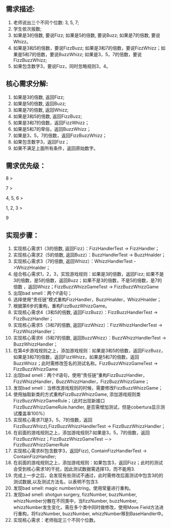 ## 需求描述:
1. 老师说出三个不同个位数: 3, 5, 7;
2. 学生依次报数;
3. 如果是3的倍数, 要说Fizz; 如果是5的倍数, 要说Buzz; 如果是7的倍数, 要说Whizz。
4. 如果是3和5的倍数，要说FizzBuzz; 如果是3和7的倍数，要说FizzWhizz；如果是5和7的倍数，要说BuzzWhizz; 如果是3，5，7的倍数，要说FizzBuzzWhizz;
5. 如果包含数字3，要说Fizz，同时忽略规则3，4。


## 核心需求分解:
1. 如果是3的倍数, 返回Fizz;
2. 如果是5的倍数, 返回Buzz;
3. 如果是7的倍数, 返回Whizz;
4. 如果是3和5的倍数, 返回FizzBuzz;
5. 如果是3和7的倍数，返回FizzWhizz；
6. 如果是5和7的卑俗，返回BuzzWhizz；
7. 如果是3，5，7的倍数，返回FizzBuzzWhizz；
8. 如果包含数字3，返回Fizz；
9. 如果不满足上面所有条件，返回原始数字。

## 需求优先级：
8 > 

7 > 

4, 5, 6 >

1, 2, 3 >

9

## 实现步骤：

1. 实现核心需求1（3的倍数, 返回Fizz）：FizzHandlerTest -> FizzHandler；
2. 实现核心需求2（5的倍数, 返回Buzz）：BuzzHandlerTest -> BuzzHnalder；
3. 实现核心需求3（7的倍数, 返回Whizz）：WhizzHandlerTest ->WhizzHnalder；
4. 组合核心需求1，2，3，实现游戏规则：如果是3的倍数，返回Fizz; 如果不是3的倍数，是5的倍数，返回Buzz；如果不是3的倍数，不是5的倍数，是7的倍数 ，返回Whizz；FizzBuzzWhizzGameTest -> FizzBuzzWhizzGame
5. 出现bad smell：两个if语句；
6. 选择使用“责任链”模式重构FizzHandler，BuzzHnalder，WhizzHnalder；
7. 根据第6步的重构，重构FizzBuzzWhizzGame。
8. 实现核心需求4（3和5的倍数, 返回FizzBuzz）：FizzBuzzHandlerTest -> FizzBuzzHandler；
9. 实现核心需求5（3和7的倍数, 返回FizzWhizz）：FizzWhizzHandlerTest -> FizzWhizzHandler；
10. 实现核心需求6（5和7的倍数, 返回BuzzWhizz）：BuzzWhizzHandlerTest -> BuzzWhizzHandler；
11. 在第4步游戏规则之上，添加游戏规则：如果是3和5的倍数，返回FizzBuzz，如果是3和7的倍数，返回FizzWhizz，如果是5和7的倍数，返回BuzzWhizz；此时需修改签名的测试名称。FizzBuzzWhizzGameTest -> FizzBuzzWhizzGame
12. 出现bad smell：两个if语句，使用“责任链”重构FizzBuzzHandler，FizzWhizzHandler，BuzzWhizzHandler，FizzBuzzWhizzGame；
13. 发现bad smell：当修改游戏规则的时候，需要修改FizzBuzzWhizzGame；
14. 使用抽取新类的方式重构FizzBuzzWhizzGame, 添加游戏规则类FizzBuzzWhizzGameRule；（此时出现新接口FizzBuzzWhizzGameRule.handler, 是否需增加测试，但是cobertura显示测试覆盖率100%）
15. 实现核心需求7(是3，5，7的倍数，返回FizzBuzzWhizz),FizzBuzzWhizzHandlerTest -> FizzBuzzWhizzHandler；
16. 在前面的游戏规则之上，添加游戏规则7:如果是3，5，7的倍数，返回FizzBuzzWhizz；FizzBuzzWhizzGameTest －> FizzBuzzWhizzGamerRule
17.  实现核心需求8(包含数字3，返回Fizz), ContainFizzHandlerTest -> ContainFizzHandler;
18. 在前面的游戏规则之上，添加游戏规则：如果包含3，返回Fizz；此时的测试会受到核心需求1的干扰，因此测试数据需选择13，而不能用3.
19. 完成上一步之后，会发现有些测试不通过，此时需修改后面测试中包含3的的测试数据,以及测试方法名，以表明不包含3.
20. 发现bad smell: magic number/string，使用常量进行重构。
21. 发现bad smell: shotgun surgery, fizzNumber, buzzNumber, whizzNumber分散在不同类中，当fizzNumber, buzzNumber, whizzNumber发生变化，需在多个类中同时做修改，使用Move Field方法进行重构，将fizzNumber, buzzNumber, whizzNumber移到BaseHandler中。
22. 实现核心需求：老师指定三个不同个位数。



